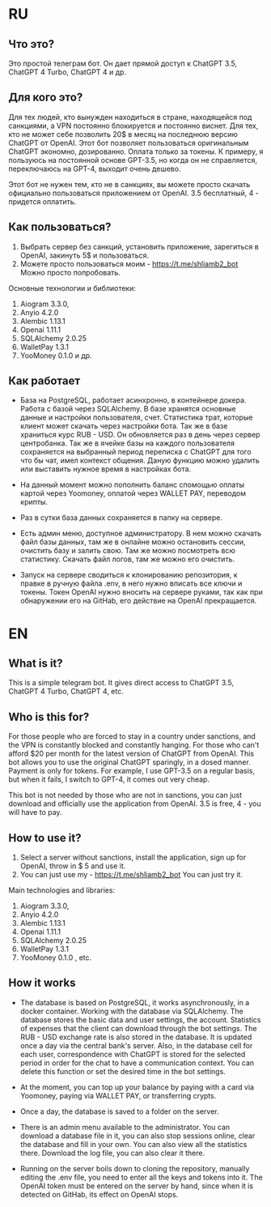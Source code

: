 
# RU

## Что это?
Это простой телеграм бот. Он дает прямой доступ к ChatGPT 3.5, ChatGPT 4 Turbo, ChatGPT 4 и др.

## Для кого это?
Для тех людей, кто вынужден находиться в стране, находящейся под санкциями, а VPN постоянно блокируется и постоянно виснет. Для тех, кто не может себе позволить 20$ в месяц на последнюю версию ChatGPT от OpenAI.
Этот бот позволяет пользоваться оригинальным ChatGPT экономно, дозированно. Оплата только за токены. К примеру, я пользуюсь на постоянной основе GPT-3.5, но когда он не справляется, переключаюсь на GPT-4, выходит очень дешево.

Этот бот не нужен тем, кто не в санкциях, вы можете просто скачать официально пользоваться приложением от OpenAI. 3.5 бесплатный, 4 - придется оплатить.

## Как пользоваться?
1. Выбрать сервер без санкций, установить приложение, зарегиться в OpenAI, закинуть 5$ и пользоваться.
2. Можете просто пользоваться моим - https://t.me/shliamb2_bot Можно просто попробовать.

Основные технологии и библиотеки:
1. Aiogram 3.3.0,
2. Anyio 4.2.0
3. Alembic 1.13.1
4. Openai 1.11.1
5. SQLAlchemy 2.0.25
6. WalletPay 1.3.1
7. YooMoney 0.1.0
и др.


## Как работает
- База на PostgreSQL, работает асинхронно, в контейнере докера. Работа с базой через SQLAlchemy. В базе хранятся основные данные и настройки пользователя, счет. Статистика трат, которые клиент может скачать через настройки бота. Так же в базе храниться курс RUB - USD. Он обновляется раз в день через сервер центробанка. Так же в ячейке базы на каждого пользователя сохраняется на выбранный период переписка с ChatGPT для того что бы чат, имел контекст общения. Даную функцию можно удалить или выставить нужное время в настройках бота.

- На данный момент можно пополнить баланс спомощью оплаты картой через Yoomoney, оплатой через WALLET PAY, переводом крипты.

- Раз в сутки база данных сохраняется в папку на сервере. 

- Есть админ меню, доступное администратору. В нем можно скачать файл базы данных, там же в онлайне можно остановить сессии, очистить базу и залить свою. Там же можно посмотреть всю статистику. Скачать файл логов, там же можно его очистить.

- Запуск на сервере сводиться к клонированию репозитория, к правке в ручную файла .env, в него нужно вписать все ключи и токены. Токен OpenAI нужно вносить на сервере руками, так как при обнаружении его на GitHab, его действие на OpenAI прекращается.




# EN

## What is it?
This is a simple telegram bot. It gives direct access to ChatGPT 3.5, ChatGPT 4 Turbo, ChatGPT 4, etc.

## Who is this for?
For those people who are forced to stay in a country under sanctions, and the VPN is constantly blocked and constantly hanging. For those who can't afford $20 per month for the latest version of ChatGPT from OpenAI.
This bot allows you to use the original ChatGPT sparingly, in a dosed manner. Payment is only for tokens. For example, I use GPT-3.5 on a regular basis, but when it fails, I switch to GPT-4, it comes out very cheap.

This bot is not needed by those who are not in sanctions, you can just download and officially use the application from OpenAI. 3.5 is free, 4 - you will have to pay.

## How to use it?
1. Select a server without sanctions, install the application, sign up for OpenAI, throw in $ 5 and use it.
2. You can just use my - https://t.me/shliamb2_bot You can just try it.

Main technologies and libraries:
1. Aiogram 3.3.0,
2. Anyio 4.2.0
3. Alembic 1.13.1
4. Openai 1.11.1
5. SQLAlchemy 2.0.25
6. WalletPay 1.3.1
7. YooMoney 0.1.0
, etc.


## How it works
- The database is based on PostgreSQL, it works asynchronously, in a docker container. Working with the database via SQLAlchemy. The database stores the basic data and user settings, the account. Statistics of expenses that the client can download through the bot settings. The RUB - USD exchange rate is also stored in the database. It is updated once a day via the central bank's server. Also, in the database cell for each user, correspondence with ChatGPT is stored for the selected period in order for the chat to have a communication context. You can delete this function or set the desired time in the bot settings.

- At the moment, you can top up your balance by paying with a card via Yoomoney, paying via WALLET PAY, or transferring crypts.

- Once a day, the database is saved to a folder on the server. 

- There is an admin menu available to the administrator. You can download a database file in it, you can also stop sessions online, clear the database and fill in your own. You can also view all the statistics there. Download the log file, you can also clear it there.

- Running on the server boils down to cloning the repository, manually editing the .env file, you need to enter all the keys and tokens into it. The OpenAI token must be entered on the server by hand, since when it is detected on GitHab, its effect on OpenAI stops.
